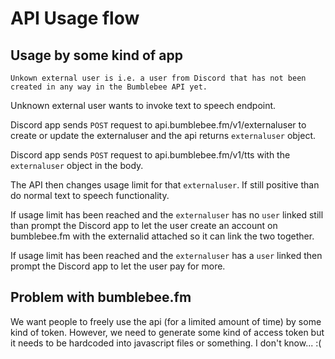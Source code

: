 # API Usage flow

## Usage by some kind of app
`Unkown external user is i.e. a user from Discord that has not been created in any way in the Bumblebee API yet.`


Unknown external user wants to invoke text to speech endpoint.

Discord app sends `POST` request to api.bumblebee.fm/v1/externaluser to create or update the externaluser and the api returns `externaluser` object.

Discord app sends `POST` request to api.bumblebee.fm/v1/tts with the `externaluser` object in the body.

The API then changes usage limit for that `externaluser`. If still positive than do normal text to speech functionality.

If usage limit has been reached and the `externaluser` has no `user` linked still than prompt the Discord app to let the user create an account on bumblebee.fm with the externalid attached so it can link the two together.

If usage limit has been reached and the `externaluser` has a `user` linked then prompt the Discord app to let the user pay for more.


## Problem with bumblebee.fm
We want people to freely use the api (for a limited amount of time) by some kind of token. However, we need to generate some kind of access token but it needs to be hardcoded into javascript files or something. I don't know... :(